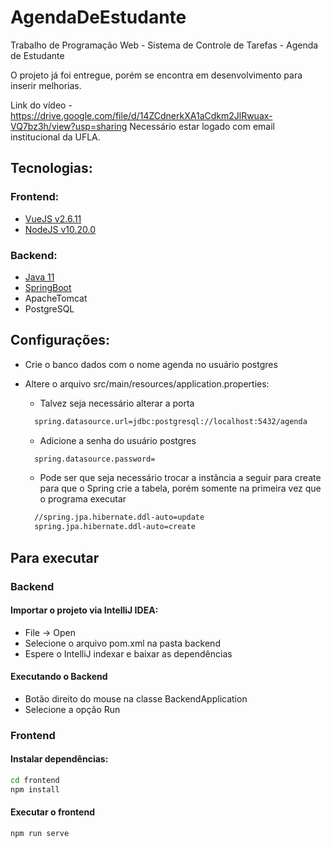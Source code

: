 # AgendaDeEstudante

Trabalho de Programação Web - Sistema de Controle de Tarefas - Agenda de Estudante

O projeto já foi entregue, porém se encontra em desenvolvimento para inserir melhorias.

Link do vídeo - https://drive.google.com/file/d/14ZCdnerkXA1aCdkm2JlRwuax-VQ7bz3h/view?usp=sharing
Necessário estar logado com email institucional da UFLA.

## Tecnologias:

### Frontend:
  - [VueJS v2.6.11](https://vuejs.org/)
  - [NodeJS v10.20.0](https://nodejs.org/pt-br/download/releases/)
### Backend:
  - [Java 11](https://www.oracle.com/java/technologies/javase-jdk11-downloads.html)
  - [SpringBoot](https://spring.io/)
  - ApacheTomcat
  - PostgreSQL

## Configurações:

  - Crie o banco dados com o nome agenda no usuário postgres
  - Altere o arquivo src/main/resources/application.properties:
    - Talvez seja necessário alterar a porta
    ```bash
      spring.datasource.url=jdbc:postgresql://localhost:5432/agenda
    ```
  
    - Adicione a senha do usuário postgres
    ```bash
      spring.datasource.password=
     ```
  
    - Pode ser que seja necessário trocar a instância a seguir para create para que o Spring crie a tabela, porém somente na primeira vez que o programa executar
    ```bash
      //spring.jpa.hibernate.ddl-auto=update
      spring.jpa.hibernate.ddl-auto=create
    ```
## Para executar

### Backend

#### Importar o projeto via IntelliJ IDEA:

  - File -> Open
  - Selecione o arquivo pom.xml na pasta backend
  - Espere o IntelliJ indexar e baixar as dependências
#### Executando o Backend
  - Botão direito do mouse na classe BackendApplication
  - Selecione a opção Run
  
### Frontend

#### Instalar dependências:

```bash
cd frontend
npm install
```

#### Executar o frontend

```bash
npm run serve
```
